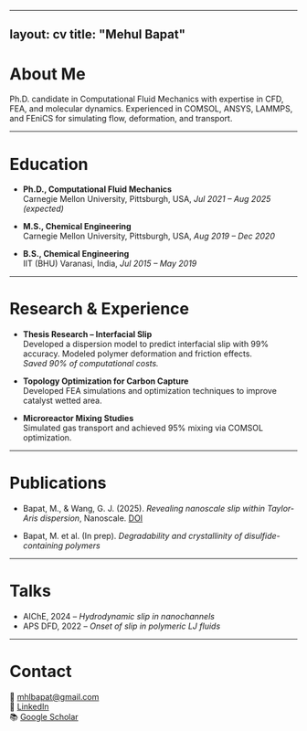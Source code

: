 
---
layout: cv
title: "Mehul Bapat"
---

# About Me

Ph.D. candidate in Computational Fluid Mechanics with expertise in CFD, FEA, and molecular dynamics. Experienced in COMSOL, ANSYS, LAMMPS, and FEniCS for simulating flow, deformation, and transport.

---

# Education

- **Ph.D., Computational Fluid Mechanics**  
  Carnegie Mellon University, Pittsburgh, USA, *Jul 2021 – Aug 2025 (expected)*

- **M.S., Chemical Engineering**  
  Carnegie Mellon University, Pittsburgh, USA, *Aug 2019 – Dec 2020*

- **B.S., Chemical Engineering**  
  IIT (BHU) Varanasi, India, *Jul 2015 – May 2019*

---

# Research & Experience

- **Thesis Research – Interfacial Slip**  
  Developed a dispersion model to predict interfacial slip with 99% accuracy. Modeled polymer deformation and friction effects.  
  *Saved 90% of computational costs.*

- **Topology Optimization for Carbon Capture**  
  Developed FEA simulations and optimization techniques to improve catalyst wetted area.

- **Microreactor Mixing Studies**  
  Simulated gas transport and achieved 95% mixing via COMSOL optimization.

---

# Publications

- Bapat, M., & Wang, G. J. (2025). *Revealing nanoscale slip within Taylor-Aris dispersion*, Nanoscale. [DOI](https://doi.org/10.1039/D4NR03468F)

- Bapat, M. et al. (In prep). *Degradability and crystallinity of disulfide-containing polymers*

---

# Talks

- AIChE, 2024 – *Hydrodynamic slip in nanochannels*
- APS DFD, 2022 – *Onset of slip in polymeric LJ fluids*

---

# Contact

📧 mhlbapat@gmail.com  
🔗 [LinkedIn](https://linkedin.com/in/mhlbapat)  
📚 [Google Scholar](https://scholar.google.com/citations?user=9zqqN1cAAAAJ)
